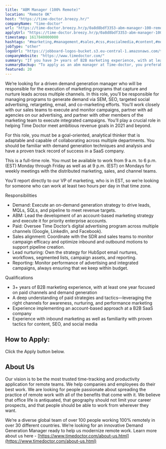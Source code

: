 ```yaml
---
title: "ABM Manager (100% Remote)"
location: "Remote OK"
host: "https://time-doctor.breezy.hr/"
companyName: "time-doctor"
url: "https://time-doctor.breezy.hr/p/0a8d8bdf3353-abm-manager-100-remote"
applyUrl: "https://time-doctor.breezy.hr/p/0a8d8bdf3353-abm-manager-100-remote/apply"
timestamp: 1617840000000
hashtags: "#marketing,#management,#sales,#css,#socialmedia,#content,#monitoring,#analysis,#optimization"
jobType: "other"
logoUrl: "https://jobboard-logos-bucket.s3.eu-central-1.amazonaws.com/time-doctor"
companyWebsite: "https://www.timedoctor.com/"
summary: "If you have 3+ years of B2B marketing experience, with at least one year focused on paid channels and demand generation, Time-doctor has a job opening for an abm manager"
summaryBackup: "To apply as an abm manager at Time-doctor, you preferably need to have some knowledge of: #marketing, #management, #sales."
featured: 20
---
```


We’re looking for a driven demand generation manager who will be responsible for the execution of marketing programs that capture and nurture leads across multiple channels. In this role, you’ll be responsible for managing programs to generate demand via SEM, SEO, targeted social advertising, retargeting, email, and co-marketing efforts. You’ll work closely with our sales teams to execute and monitor campaigns, partner with ad agencies on our advertising, and partner with other members of the marketing team to execute integrated campaigns. You’ll play a crucial role in helping Time Doctor meet ambitious revenue goals in 2021 and beyond.

For this role, you must be a goal-oriented, analytical thinker that is adaptable and capable of collaborating across multiple departments. You should be familiar with demand generation techniques and analysis and have a proven track record of success in a SaaS company.

This is a full-time role. You must be available to work from 9 a.m. to 6 p.m. (EST) Monday through Friday as well as at 9 p.m. (EST) on Mondays for weekly meetings with the distributed marketing, sales, and channel teams.

You’ll report directly to our VP of marketing, who is in EST, so we’re looking for someone who can work at least two hours per day in that time zone.

Responsibilities

*   Demand: Execute an on-demand generation strategy to drive leads, MQLs, SQLs, and pipeline to meet revenue targets.
*   ABM: Lead the development of an account-based marketing strategy and execute it for priority enterprise accounts.
*   Paid: Oversee Time Doctor’s digital advertising program across multiple channels (Google, LinkedIn, and Facebook).
*   Sales alignment: Coordinate with the SDR and sales teams to monitor campaign efficacy and optimize inbound and outbound motions to support pipeline creation.
*   Lead nurturing: Own the strategy for HubSpot email nurtures, workflows, segmented lists, campaign assets, and reporting.
*   Reporting: Monitor performance of advertising and integrated campaigns, always ensuring that we keep within budget.

Qualifications

*   3+ years of B2B marketing experience, with at least one year focused on paid channels and demand generation
*   A deep understanding of paid strategies and tactics—leveraging the right channels for awareness, nurturing, and performance marketing
*   Experience implementing an account-based approach at a B2B SaaS company
*   Experience with inbound marketing as well as familiarity with proven tactics for content, SEO, and social media

## How to Apply:

Click the Apply button below.

## About Us

Our vision is to be the most trusted time-tracking and productivity application for remote teams. We help companies and employees do their best work. We are looking for people passionate about spreading the practice of remote work with all of the benefits that come with it. We believe that office life is antiquated, that geography should not limit your career prospects, and that people should be able to work from wherever they want.

We’re a diverse global team of over 100 people working 100% remotely in over 30 different countries. We’re looking for an innovative Demand Generation Manager ready to help us modernize remote work. Learn more about us here - [https://www.timedoctor.com/about-us.html](https://www.timedoctor.com/about-us.html)
